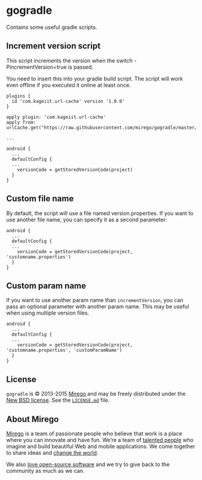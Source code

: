 # gogradle
Contains some useful gradle scripts.

Increment version script
-----------

This script increments the version when the switch -PincrementVersion=true is passed.

You need to insert this into your gradle build script. The script will work even offline if you executed it online at least once.

```
plugins {
  id 'com.kageiit.url-cache' version '1.0.0'
}

apply plugin: 'com.kageiit.url-cache'
apply from: urlCache.get("https://raw.githubusercontent.com/mirego/gogradle/master/increment.gradle")

...

android {
  ...
  defaultConfig {
  ...
    versionCode = getStoredVersionCode(project)
  }
}

```

Custom file name
-----------

By default, the script will use a file named version.properties. If you want to use another file name, you can specify it as a second parameter:

```
android {
  ...
  defaultConfig {
  ...
    versionCode = getStoredVersionCode(project, 'customname.properties')
  }
}
```

Custom param name
-----------

If you want to use another param name than `incrementVersion`, you can pass an optional parameter with another param name. This may be useful when using multiple version files.

```
android {
  ...
  defaultConfig {
  ...
    versionCode = getStoredVersionCode(project, 'customname.properties', 'customParamName')
  }
}
```

## License

`gogradle` is © 2013-2015 [Mirego](http://www.mirego.com) and may be freely distributed under the [New BSD license](http://opensource.org/licenses/BSD-3-Clause).  See the [`LICENSE.md`](https://github.com/mirego/gogradle/blob/master/LICENSE.md) file.

## About Mirego

[Mirego](http://mirego.com) is a team of passionate people who believe that work is a place where you can innovate and have fun. We’re a team of [talented people](http://life.mirego.com) who imagine and build beautiful Web and mobile applications. We come together to share ideas and [change the world](http://mirego.org).

We also [love open-source software](http://open.mirego.com) and we try to give back to the community as much as we can.